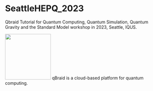 # SeattleHEPQ_2023
Qbraid Tutorial for Quantum Computing, Quantum Simulation, Quantum Gravity and the Standard Model workshop in 2023, Seattle, IQUS. 

[<img src="https://qbraid-static.s3.amazonaws.com/logos/Launch_on_qBraid_white.png" width="150">](https://account.qbraid.com?gitHubUrl=https://github.com/junyuphybies/SeattleHEPQ_2023.git)
qBraid is a cloud-based platform for quantum computing.

